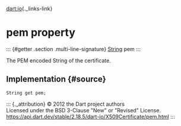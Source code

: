 [dart:io](../../dart-io/dart-io-library){._links-link}

pem property
============

::: {#getter .section .multi-line-signature}
[String](../../dart-core/string-class) pem
:::

The PEM encoded String of the certificate.

Implementation {#source}
--------------

``` {.language-dart data-language="dart"}
String get pem;
```

::: {._attribution}
© 2012 the Dart project authors\
Licensed under the BSD 3-Clause \"New\" or \"Revised\" License.\
<https://api.dart.dev/stable/2.18.5/dart-io/X509Certificate/pem.html>
:::
